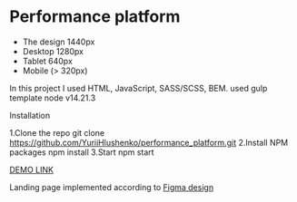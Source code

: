 # Performance platform

- The design 1440px
- Desktop 1280px
- Tablet 640px
- Mobile (> 320px)

In this project I used HTML, JavaScript, SASS/SCSS, BEM.
used gulp template
node v14.21.3

Installation

1.Clone the repo
git clone https://github.com/YuriiHlushenko/performance_platform.git
2.Install NPM packages
npm install
3.Start
npm start

[DEMO LINK](https://yuriihlushenko.github.io/performance_platform_t4/)

Landing page implemented according to [Figma design](https://www.figma.com/design/hDAuRvQlXoiz0EvAxQf5l0/Performance-%D0%BF%D0%BB%D0%B0%D1%82%D1%84%D0%BE%D1%80%D0%BC%D0%B0-%D0%A24?node-id=37-53691&t=s7QjH3DAENEsl432-0)

